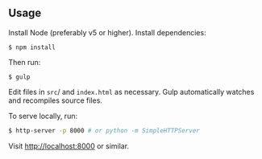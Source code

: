 ## Usage

Install Node (preferably v5 or higher). Install dependencies:

```
$ npm install
```

Then run:

```
$ gulp
```

Edit files in `src`/ and `index.html` as necessary. Gulp automatically watches and recompiles source files.

To serve locally, run:

```bash
$ http-server -p 8000 # or python -m SimpleHTTPServer
```

Visit <http://localhost:8000> or similar.
